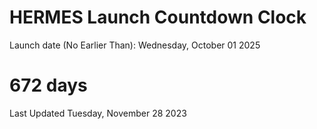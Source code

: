 # HERMES Launch Countdown Clock

Launch date (No Earlier Than): Wednesday, October 01 2025
# 672 days

Last Updated Tuesday, November 28 2023